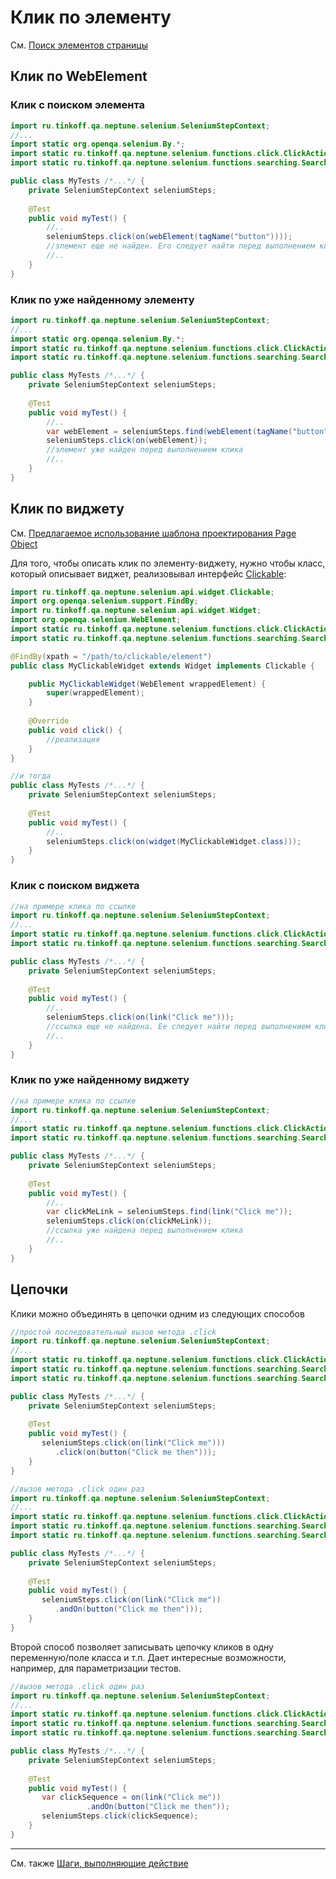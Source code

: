 # Клик по элементу

См. [Поиск элементов страницы](/doc/rus/selenium/SearchingForElements.md)

## Клик по WebElement

### Клик с поиском элемента

```java
import ru.tinkoff.qa.neptune.selenium.SeleniumStepContext;
//...
import static org.openqa.selenium.By.*;
import static ru.tinkoff.qa.neptune.selenium.functions.click.ClickActionSupplier.on;
import static ru.tinkoff.qa.neptune.selenium.functions.searching.SearchSupplier.webElement;

public class MyTests /*...*/ {
    private SeleniumStepContext seleniumSteps;
    
    @Test
    public void myTest() {
        //..
        seleniumSteps.click(on(webElement(tagName("button"))));   
        //элемент еще не найден. Его следует найти перед выполнением клика
        //..
    }
}
```

### Клик по уже найденному элементу

```java
import ru.tinkoff.qa.neptune.selenium.SeleniumStepContext;
//...
import static org.openqa.selenium.By.*;
import static ru.tinkoff.qa.neptune.selenium.functions.click.ClickActionSupplier.on;
import static ru.tinkoff.qa.neptune.selenium.functions.searching.SearchSupplier.webElement;

public class MyTests /*...*/ {
    private SeleniumStepContext seleniumSteps;
    
    @Test
    public void myTest() {
        //..
        var webElement = seleniumSteps.find(webElement(tagName("button")));
        seleniumSteps.click(on(webElement));   
        //элемент уже найден перед выполнением клика
        //..
    }
}
```

## Клик по виджету

См. [Предлагаемое использование шаблона проектирования Page Object](/doc/rus/selenium/SearchingForElements.md#Предлагаемое-использование-шаблона-проектирования-Page-Object)

Для того, чтобы описать клик по элементу-виджету, нужно чтобы класс, который описывает виджет, реализовывал интерфейс [Clickable](https://tinkoffcreditsystems.github.io/neptune/ru/tinkoff/qa/neptune/selenium/api/widget/Clickable.html):

```java
import ru.tinkoff.qa.neptune.selenium.api.widget.Clickable;
import org.openqa.selenium.support.FindBy;
import ru.tinkoff.qa.neptune.selenium.api.widget.Widget;
import org.openqa.selenium.WebElement;
import static ru.tinkoff.qa.neptune.selenium.functions.click.ClickActionSupplier.on;
import static ru.tinkoff.qa.neptune.selenium.functions.searching.SearchSupplier.widget;

@FindBy(xpath = "/path/to/clickable/element")
public class MyClickableWidget extends Widget implements Clickable {

    public MyClickableWidget(WebElement wrappedElement) {
        super(wrappedElement);
    }
    
    @Override
    public void click() {
        //реализация
    }    
}

//и тогда
public class MyTests /*...*/ {
    private SeleniumStepContext seleniumSteps;
    
    @Test
    public void myTest() {
        //..
        seleniumSteps.click(on(widget(MyClickableWidget.class)));      
    }
}
```

### Клик с поиском виджета

```java
//на примере клика по ссылке
import ru.tinkoff.qa.neptune.selenium.SeleniumStepContext;
//...
import static ru.tinkoff.qa.neptune.selenium.functions.click.ClickActionSupplier.on;
import static ru.tinkoff.qa.neptune.selenium.functions.searching.SearchSupplier.link;

public class MyTests /*...*/ {
    private SeleniumStepContext seleniumSteps;
    
    @Test
    public void myTest() {
        //..
        seleniumSteps.click(on(link("Click me")));   
        //ссылка еще не найдена. Ее следует найти перед выполнением клика
        //..
    }
}
```

### Клик по уже найденному виджету


```java
//на примере клика по ссылке
import ru.tinkoff.qa.neptune.selenium.SeleniumStepContext;
//...
import static ru.tinkoff.qa.neptune.selenium.functions.click.ClickActionSupplier.on;
import static ru.tinkoff.qa.neptune.selenium.functions.searching.SearchSupplier.link;

public class MyTests /*...*/ {
    private SeleniumStepContext seleniumSteps;
    
    @Test
    public void myTest() {
        //..
        var clickMeLink = seleniumSteps.find(link("Click me"));
        seleniumSteps.click(on(clickMeLink));   
        //ссылка уже найдена перед выполнением клика
        //..
    }
}
```

## Цепочки

Клики можно объединять в цепочки одним из следующих способов

```java
//простой последовательный вызов метода .click
import ru.tinkoff.qa.neptune.selenium.SeleniumStepContext;
//...
import static ru.tinkoff.qa.neptune.selenium.functions.click.ClickActionSupplier.on;
import static ru.tinkoff.qa.neptune.selenium.functions.searching.SearchSupplier.link;
import static ru.tinkoff.qa.neptune.selenium.functions.searching.SearchSupplier.button;

public class MyTests /*...*/ {
    private SeleniumStepContext seleniumSteps;
    
    @Test
    public void myTest() {
       seleniumSteps.click(on(link("Click me")))
          .click(on(button("Click me then"))); 
    }
} 
```

```java
//вызов метода .click один раз
import ru.tinkoff.qa.neptune.selenium.SeleniumStepContext;
//...
import static ru.tinkoff.qa.neptune.selenium.functions.click.ClickActionSupplier.on;
import static ru.tinkoff.qa.neptune.selenium.functions.searching.SearchSupplier.link;
import static ru.tinkoff.qa.neptune.selenium.functions.searching.SearchSupplier.button;

public class MyTests /*...*/ {
    private SeleniumStepContext seleniumSteps;
    
    @Test
    public void myTest() {
       seleniumSteps.click(on(link("Click me"))
          .andOn(button("Click me then"))); 
    }
} 
```

Второй способ позволяет записывать цепочку кликов в одну переменную/поле класса и т.п. Дает интересные возможности, например, 
для параметризации тестов.

```java
//вызов метода .click один раз
import ru.tinkoff.qa.neptune.selenium.SeleniumStepContext;
//...
import static ru.tinkoff.qa.neptune.selenium.functions.click.ClickActionSupplier.on;
import static ru.tinkoff.qa.neptune.selenium.functions.searching.SearchSupplier.link;
import static ru.tinkoff.qa.neptune.selenium.functions.searching.SearchSupplier.button;

public class MyTests /*...*/ {
    private SeleniumStepContext seleniumSteps;
    
    @Test
    public void myTest() {
       var clickSequence = on(link("Click me"))
                 .andOn(button("Click me then"));
       seleniumSteps.click(clickSequence); 
    }
} 
```

---
См. также [Шаги, выполняющие действие](/doc/rus/core/Steps.md#Шаги,-выполняющие-действие)
